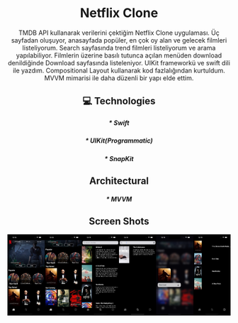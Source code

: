<h1 align="center">Netflix Clone</h1>

<p align="center" id="description">TMDB API kullanarak verilerini çektiğim Netflix Clone uygulaması. Üç sayfadan oluşuyor, anasayfada popüler, en çok oy alan ve gelecek filmleri listeliyorum. Search sayfasında trend filmleri listeliyorum
ve arama yapılabiliyor. Filmlerin üzerine basılı tutunca açılan menüden download denildiğinde Download sayfasında listeleniyor. UIKit frameworkü ve swift dili ile yazdım. Compositional Layout kullanarak kod fazlalığından kurtuldum.
MVVM mimarisi ile daha düzenli bir yapı elde ettim. </p>

<h2 align="center" >💻 Technologies</h2>

<h5 align="center"> *   Swift </h5>
<h5 align="center"> *   UIKit(Programmatic) </h5>
<h5 align="center"> *   SnapKit </h5>

<h2 align="center" >Architectural</h2>

<h5 align="center"> *  MVVM  </h5>

<h2 align="center" >Screen Shots</h2>

<div style="display: flex; justify-content: space-between;">
  <a><img src="https://github.com/bayramyelec/NetflixClone/blob/4b657fd6a0df915c8c3b188a4ee3361c2682ef10/Simulator%20Screenshot%20-%20iPhone%2016%20Pro%20-%202025-01-01%20at%2013.18.53.png" width="400" /></a>
  <a><img src="https://github.com/bayramyelec/NetflixClone/blob/4b657fd6a0df915c8c3b188a4ee3361c2682ef10/Simulator%20Screenshot%20-%20iPhone%2016%20Pro%20-%202025-01-01%20at%2013.18.57.png" width="400" /></a>
  <a><img src="https://github.com/bayramyelec/NetflixClone/blob/4b657fd6a0df915c8c3b188a4ee3361c2682ef10/Simulator%20Screenshot%20-%20iPhone%2016%20Pro%20-%202025-01-01%20at%2013.19.00.png" width="400" /></a>
  <a><img src="https://github.com/bayramyelec/NetflixClone/blob/4b657fd6a0df915c8c3b188a4ee3361c2682ef10/Simulator%20Screenshot%20-%20iPhone%2016%20Pro%20-%202025-01-01%20at%2013.19.08.png" width="400" /></a>
  <a><img src="https://github.com/bayramyelec/NetflixClone/blob/4b657fd6a0df915c8c3b188a4ee3361c2682ef10/Simulator%20Screenshot%20-%20iPhone%2016%20Pro%20-%202025-01-01%20at%2013.19.16.png" width="400" /></a>
  <a><img src="https://github.com/bayramyelec/NetflixClone/blob/4b657fd6a0df915c8c3b188a4ee3361c2682ef10/Simulator%20Screenshot%20-%20iPhone%2016%20Pro%20-%202025-01-01%20at%2013.19.31.png" width="400" /></a>
</div>
